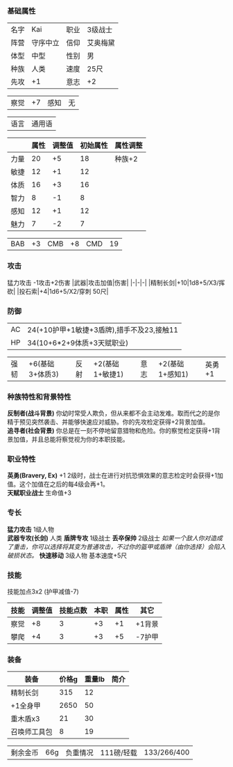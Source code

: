 ### 基础属性 ###
<table>
    <tr>
        <td>名字</td>
        <td>Kai</td>
	    <td>职业</td>
        <td>3级战士</td>
    </tr>
    <tr>
        <td>阵营</td>
        <td>守序中立</td>
        <td>信仰</td>
	    <td>艾奥梅黛</td>
    </tr>
    <tr>
        <td>体型</td>
        <td>中型</td>
        <td>性别</td>
		<td>男</td>
    </tr>
	<tr>
		<td>种族</td>
		<td>人类</td>
        <td>速度</td>
        <td>25尺</td>
    </tr>
    <tr>
	    <td>先攻</td>
	    <td>+1</td>
        <td>意志</td>
        <td>+2</td>
    </tr>
</table>
<table>
    <tr>
        <td>察觉</td>
        <td>+7</td>
		<td>感知</td>
        <td>无</td>
    </tr>
</table>
<table>
    <tr>
        <td>语言</td>
        <td>通用语</td>
    </tr>
</table>

||属性|调整值|初始属性|属性调整|
|-|-|-|-|-|
|力量|20|+5|18|种族+2|
|敏捷|12|+1|12|
|体质|16|+3|16|
|智力|8|-1|8|
|感知|12|+1|12|
|魅力|7|-2|7|
<table>
    <tr>
        <td>BAB</td>
        <td>+3</td>
		<td>CMB</td>
        <td>+8</td>
		<td>CMD</td>
        <td>19</td>
    </tr>
</table>

### 攻击 ###
猛力攻击 -1攻击+2伤害
|武器|攻击加值|伤害|
|-|-|-|
|精制长剑|+10|1d8+5/X3/挥砍|
|投石索|+4|1d6+5/X2/穿刺 50尺|
### 防御 ###
<table>
    <tr>
        <td>AC</td>
        <td>24(+10护甲+1敏捷+3盾牌),措手不及23,接触11</td>
    </tr>
	<tr>
        <td>HP</td>
        <td>34(10+6*2+9体质+3天赋职业)</td>
    </tr>
</table>
<table>
    <tr>
        <td>强韧</td>
        <td>+6(基础3+体质3)</td>
		<td>反射</td>
        <td>+2(基础1+敏捷1)</td>
		<td>意志</td>
        <td>+2(基础1+感知1)</td>
		<td>英勇+1</td>
    </tr>
</table>

### 种族特性和背景特性 ###  
**反制者(战斗背景)** 你幼时常受人欺负，但从来都不会主动发难。取而代之的是你精于预见突然袭击、并能够快速应对威胁。你的先攻检定获得+2背景加值。  
**追寻者(社会背景)** 你总是在一刻不停地留意猎物和危险。你的察觉检定获得+1背景加值，并且总能将察觉视为你的本职技能。  
### 职业特性 ###
**英勇(Bravery, Ex)** +1 2级时，战士在进行对抗恐惧效果的意志检定时会获得+1加值。这个加值在之后的每4级会再+1。   
**天赋职业战士** 生命值+3   

### 专长 ###
**猛力攻击** 1级人物    
**武器专攻(长剑)** 人类
**盾牌专攻** 1级战士
**丢卒保帅** 2级战士 *如果一个敌人你对造成了重击，你可以选择将其变为普通攻击，不过你的盔甲或盾牌（由你选择）会陷入破损状态。*
**快速移动** 3级人物 基本速度+5尺

### 技能 ###
技能加点3x2 (护甲减值-7)

|技能|调整值|技能点数|本职|属性|其它|
|-|-|-|-|-|-|
|察觉|+8|3|+3|+1|+1背景|
|攀爬|+4|3|+3|+5|-7护甲|

### 装备 ###
|装备|价格g|重量lb|简介|
|-|-|-|-|
|精制长剑|315|12|
|+1全身甲|2650|50|
|重木盾x3|21|30|
|召唤师工具包|8|19|
<table>
    <tr>
        <td>剩余金币</td>
        <td>66g</td>
		<td>负重情况</td>
        <td>111磅/轻载</td>
		<td>133/266/400</td>
    </tr>
</table>
